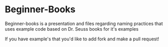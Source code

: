 # Beginner-Books

Beginner-books is a presentation and files regarding naming practices that
uses example code based on Dr. Seuss books for it's examples

If you have example's that you'd like to add fork and make a pull request!
